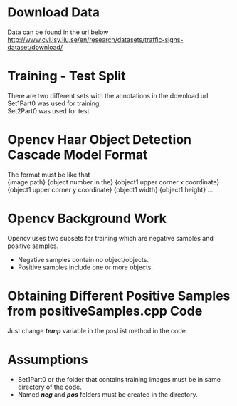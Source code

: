 # Download Data
Data can be found in the url below \
http://www.cvl.isy.liu.se/en/research/datasets/traffic-signs-dataset/download/ 

# Training - Test Split
There are two different sets with the annotations in the download url. \
Set1Part0 was used for training. \
Set2Part0 was used for test. 

# Opencv Haar Object Detection Cascade Model Format
The format must be like that \
{image path} {object number in the} {object1 upper corner x coordinate} {object1 upper corner y coordinate} {object1 width} {object1 height} ...

# Opencv Background Work
Opencv uses two subsets for training which are negative samples and positive samples. 
* Negative samples contain no object/objects. 
* Positive samples include one or more objects.

# Obtaining Different Positive Samples from positiveSamples.cpp Code
Just change **_temp_** variable in the posList method in the code.

# Assumptions
* Set1Part0 or the folder that contains training images must be in same directory of the code.
* Named **_neg_** and **_pos_** folders must be created in the directory.
